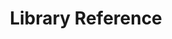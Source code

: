 ---
title: Library Reference

language_tabs:
  - python
  - cpp

toc_footers:
  -  <%= partial "partials/footer-links" %>



includes:
  - library-reference/introduction.html.md
  - library-reference/brain.html.md
  - library-reference/config.html.md
  - library-reference/simulator.html.md
  - library-reference/predictor.html.md
  - library-reference/logger.html.md


search: true
---
